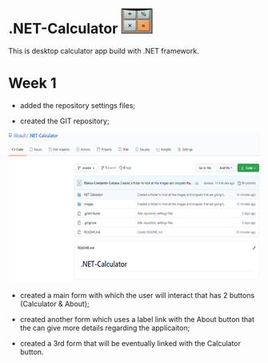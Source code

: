 #  .NET-Calculator  <img src="images/calculator.PNG" height="50" >

This is desktop calculator app build with .NET framework.

# Week 1

- added the repository settings files;

- created the GIT repository;

<img src="images/git%20reporsity.PNG" height="300" >

- created a main form with which the user will interact that has 2 buttons (Calculator & About);

- created another form which uses a label link with the About button that the can give more details regarding the applicaiton;

- created a 3rd form that will be eventually linked with the Calculator button.
